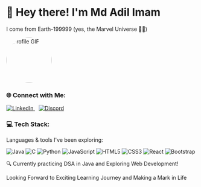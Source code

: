 
<div>
  <h1>👋 Hey there! I'm Md Adil Imam</h1>
  <p>I come from Earth-199999 (yes, the Marvel Universe 🦸‍♂️)</p>

  
  <img src="https://media0.giphy.com/media/v1.Y2lkPTc5MGI3NjExajJkZjRib2gxNzZ3eG0xNzd1N21iN3pzdTB3bDZ6cjhnZGs2ZmtxdCZlcD12MV9pbnRlcm5hbF9naWZfYnlfaWQmY3Q9Zw/WC8Ed8TSRVGnhcbY0v/giphy.gif" alt="Profile GIF" width="120" style="border-radius: 50%;" />

  <h3>🌐 Connect with Me:</h3>

<a href="https://www.linkedin.com/in/md-adil-imam/" target="_blank" title="Connect on LinkedIn">
  <img src="https://img.icons8.com/color/48/000000/linkedin.png" alt="LinkedIn" />
</a>

<a href="https://discord.com/users/761939696175546431" target="_blank" title="Join me on Discord">
  <img src="https://img.icons8.com/color/48/000000/discord--v2.png" alt="Discord" style="margin-left: 10px;" />
</a>



 
  <!-- Tech Stack -->
  <h3>💻 Tech Stack:</h3>
  <p>Languages & tools I've been exploring:</p>
  <p>
    <img src="https://img.icons8.com/color/48/000000/java-coffee-cup-logo.png" alt="Java"/>
    <img src="https://img.icons8.com/color/48/000000/c-programming.png" alt="C"/>
    <img src="https://img.icons8.com/color/48/000000/python--v1.png" alt="Python"/>
    <img src="https://img.icons8.com/color/48/000000/javascript--v1.png" alt="JavaScript"/>
    <img src="https://img.icons8.com/color/48/000000/html-5--v1.png" alt="HTML5"/>
    <img src="https://img.icons8.com/color/48/000000/css3.png" alt="CSS3"/>
    <img src="https://img.icons8.com/color/48/000000/react-native.png" alt="React"/>
    <img src="https://img.icons8.com/color/48/000000/bootstrap.png" alt="Bootstrap"/>
  </p>

  <p>🔍 Currently practicing DSA in Java and Exploring Web Development! </p>
  <p>Looking Forward to Exciting Learning Journey and Making a Mark in Life</p>
</div>
